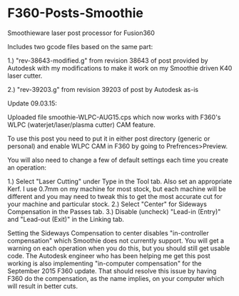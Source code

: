 # F360-Posts-Smoothie
Smoothieware laser post processor for Fusion360

Includes two gcode files based on the same part:

1.) "rev-38643-modified.g" from revision 38643 of post provided by Autodesk with my modifications to make it work on my Smoothie driven K40 laser cutter.

2.) "rev-39203.g" from revision 39203 of post by Autodesk as-is

Update 09.03.15:

Uploaded file smoothie-WLPC-AUG15.cps which now works with F360's WLPC (waterjet/laser/plasma cutter) CAM feature.

To use this post you need to put it in either post directory (generic or personal) and enable WLPC CAM in F360 by going to Prefrences>Preview.

You will also need to change a few of default settings each time you create an operation:

1.) Select "Laser Cutting" under Type in the Tool tab. Also set an appropriate Kerf. I use 0.7mm on my machine for most stock, but each machine will be different and you may need to tweak this to get the most accurate cut for your machine and particular stock.
2.) Select "Center" for Sideways Compensation in the Passes tab.
3.) Disable (uncheck) "Lead-in (Entry)" and "Lead-out (Exit)" in the Linking tab.

Setting the Sideways Compensation to center disables "in-controller compensation" which Smoothie does not currently support.  You will get a warning on each operation when you do this, but you should still get usable code.  The Autodesk engineer who has been helping me get this post working is also implementing "in-computer compensation" for the September 2015 F360 update.  That should resolve this issue by having F360 do the compensation, as the name implies, on your computer which will result in better cuts.